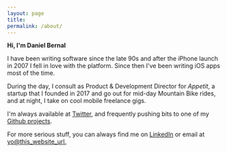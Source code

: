 ```yaml
---
layout: page
title:
permalink: /about/
---
```


**Hi, I'm Daniel Bernal**

I have been writing software since the late 90s and after the iPhone launch in 2007 I fell in love with the platform.  Since then I've been writing iOS apps most of the time.

During the day, I consult as Product & Development Director for <i>Appetit</i>, a startup that I founded in 2017 and go out for mid-day Mountain Bike rides, and at night, I take on cool mobile freelance gigs.

I'm always available at [Twitter](http://www.twitter.com/afterxleep), and frequently pushing bits to one of my [Github projects](http://github.com/afterxleep).

For more serious stuff, you can always find me on [LinkedIn](http://linkedin.com/in/danielbernalm) or email at <a href="#">yo@this_website_url.</a>